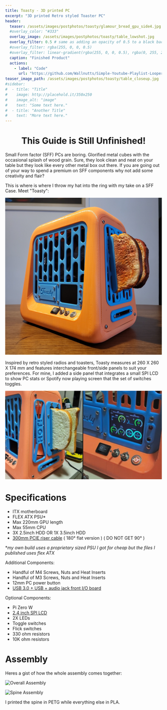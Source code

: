 ```yaml
---
title: Toasty - 3D printed PC
excerpt: "3D printed Retro styled Toaster PC"
header:
  teaser: /assets/images/postphotos/toasty/glamour_bread_gpu_side4.jpg
  #overlay_color: "#333"
  overlay_image: /assets/images/postphotos/toasty/table_lowshot.jpg
  overlay_filter: 0.5 # same as adding an opacity of 0.5 to a black background
  #overlay_filter: rgba(255, 0, 0, 0.5)
  #overlay_filter: linear-gradient(rgba(255, 0, 0, 0.5), rgba(0, 255, 255, 0.5))
  caption: "Finished Product"
  actions:
    - label: "Code"
      url: "https://github.com/Wallnutts/Simple-Youtube-Playlist-Looper-Script"
teaser_image_path: /assets/images/postphotos/toasty/table_closeup.jpg
#sidebar:
#  - title: "Title"
#    image: http://placehold.it/350x250
#    image_alt: "image"
#    text: "Some text here."
#  - title: "Another Title"
#    text: "More text here."
---
```


# <center> This Guide is Still Unfinished! </center>

Small Form factor (SFF) PCs are boring. Glorified metal cubes with the occasional splash of wood grain. Sure, they look clean and neat on your table but they look like every other metal box out there. If you are going out of your way to spend a premium on SFF components why not add some creativity and flair? 

This is where is where I throw my hat into the ring with my take on a SFF Case. Meet "Toasty":

![](/assets/images/postphotos/toasty/glamour_bread_gpu_side3.jpg "Toasty")

Inspired by retro styled radios and toasters, Toasty measures at 260 X 260 X 174 mm and features interchangeable front/side panels to suit your preferences. For mine, I added a side panel that integrates a small SPI LCD to show PC stats or Spotify now playing screen that the set of switches toggles.

![](/assets/images/postphotos/toasty/merged.jpg "Features")

# Specifications

- ITX motherboard
- FLEX ATX PSU*
- Max 220mm GPU length
- Max 55mm CPU
- 3X 2.5inch HDD OR 1X 3.5inch HDD
- [300mm PCIE riser cable](https://www.aliexpress.com/item/1005002495125561.html?spm=a2g0o.productlist.0.0.19737f2dmvYkWN&algo_pvid=bfbde300-9724-49ab-81c0-b5d14bd3f845&algo_exp_id=bfbde300-9724-49ab-81c0-b5d14bd3f845-1&pdp_ext_f=%7B%22sku_id%22%3A%2212000023734383172%22%7D&pdp_npi=2%40dis%21SGD%2123.69%2117.3%21%21%21%21%21%40210318c916638698100648864eddb0%2112000023734383172%21sea&curPageLogUid=8UjRzp18eyBx) ( 180° flat version ) ( DO NOT GET 90° )

**my own build uses a proprietary sized PSU I got for cheap but the files I published uses flex ATX*

Additional Components:
- Handful of M4 Screws, Nuts and Heat Inserts
- Handful of M3 Screws, Nuts and Heat Inserts
- 12mm PC power button
- [USB 3.0 + USB + audio jack front I/O board](https://www.aliexpress.com/item/1005001863986217.html?spm=a2g0o.productlist.0.0.787c1a07vARyeJ&algo_pvid=8688ea79-32e3-4bbe-b769-8286de6c8b61&algo_exp_id=8688ea79-32e3-4bbe-b769-8286de6c8b61-38&pdp_ext_f=%7B%22sku_id%22%3A%2212000017905024047%22%7D&pdp_npi=2%40dis%21SGD%213.2%212.27%21%21%21%21%21%402101e9d116638699092942284ee5fd%2112000017905024047%21sea&curPageLogUid=onP1pDByyNvA)

Optional Components:
- Pi Zero W
- [2.4 inch SPI LCD](https://www.aliexpress.com/item/1005003943508410.html?spm=a2g0o.productlist.0.0.3db327c47qWSJT&algo_pvid=e5a127a1-41e5-405a-96ea-d6f2a6b71d7c&algo_exp_id=e5a127a1-41e5-405a-96ea-d6f2a6b71d7c-1&pdp_ext_f=%7B%22sku_id%22%3A%2212000027524871519%22%7D&pdp_npi=2%40dis%21SGD%216.57%216.57%21%21%212.74%21%21%40210318be16638699861725097eb4e0%2112000027524871519%21sea&curPageLogUid=Fy4rBd8upWG3)
- 2X LEDs
- Toggle switches 
- Flick switches
- 330 ohm resistors
- 10K ohm resistors

# Assembly

Heres a gist of how the whole assembly comes together:

![](/assets/images/postphotos/toasty/toasty_overall_assembly_looped.gif "Overall Assembly")

![](/assets/images/postphotos/toasty/spine_assembly_looped.gif "Spine Assembly")

I printed the spine in PETG while everything else in PLA.






